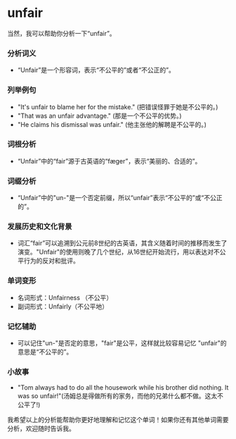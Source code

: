 # unfair

当然，我可以帮助你分析一下“unfair”。

  

### 分析词义

  

*   “Unfair”是一个形容词，表示“不公平的”或者“不公正的”。

  

### 列举例句

  

*   "It's unfair to blame her for the mistake." (把错误怪罪于她是不公平的。)
*   "That was an unfair advantage." (那是一个不公平的优势。)
*   "He claims his dismissal was unfair." (他主张他的解聘是不公平的。)

  

### 词根分析

  

*   “Unfair”中的“fair”源于古英语的“fæger”，表示“美丽的、合适的”。

  

### 词缀分析

  

*   “Unfair”中的"un-"是一个否定前缀，所以“unfair”表示“不公平的”或“不公正的”。

  

### 发展历史和文化背景

  

*   词汇“fair”可以追溯到公元前8世纪的古英语，其含义随着时间的推移而发生了演变。"Unfair"的使用则晚了几个世纪，从16世纪开始流行，用以表达对不公平行为的反对和批评。

  

### 单词变形

  

*   名词形式：Unfairness （不公平）
*   副词形式：Unfairly（不公平地）

  

### 记忆辅助

  

*   可以记住"un-"是否定的意思，"fair"是公平，这样就比较容易记忆 "unfair"的意思是“不公平的”。

  

### 小故事

  

*   "Tom always had to do all the housework while his brother did nothing. It was so unfair!"(汤姆总是得做所有的家务，而他的兄弟什么都不做。这太不公平了!)

  

我希望以上的分析能帮助你更好地理解和记忆这个单词！如果你还有其他单词需要分析，欢迎随时告诉我。
